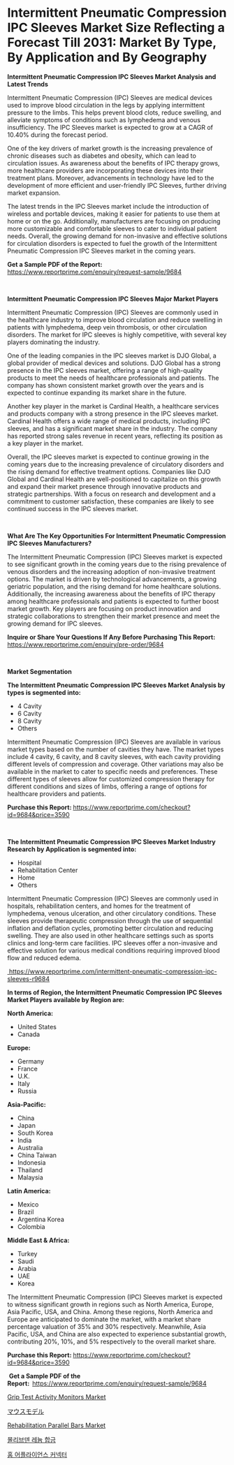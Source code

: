<p><h1>Intermittent Pneumatic Compression IPC Sleeves Market Size Reflecting a Forecast Till 2031: Market By Type, By Application and By Geography</h1></p><p><strong>Intermittent Pneumatic Compression IPC Sleeves Market Analysis and Latest Trends</strong></p>
<p><p>Intermittent Pneumatic Compression (IPC) Sleeves are medical devices used to improve blood circulation in the legs by applying intermittent pressure to the limbs. This helps prevent blood clots, reduce swelling, and alleviate symptoms of conditions such as lymphedema and venous insufficiency. The IPC Sleeves market is expected to grow at a CAGR of 10.40% during the forecast period.</p><p>One of the key drivers of market growth is the increasing prevalence of chronic diseases such as diabetes and obesity, which can lead to circulation issues. As awareness about the benefits of IPC therapy grows, more healthcare providers are incorporating these devices into their treatment plans. Moreover, advancements in technology have led to the development of more efficient and user-friendly IPC Sleeves, further driving market expansion.</p><p>The latest trends in the IPC Sleeves market include the introduction of wireless and portable devices, making it easier for patients to use them at home or on the go. Additionally, manufacturers are focusing on producing more customizable and comfortable sleeves to cater to individual patient needs. Overall, the growing demand for non-invasive and effective solutions for circulation disorders is expected to fuel the growth of the Intermittent Pneumatic Compression IPC Sleeves market in the coming years.</p></p>
<p><strong>Get a Sample PDF of the Report:&nbsp;</strong> <a href="https://www.reportprime.com/enquiry/request-sample/9684">https://www.reportprime.com/enquiry/request-sample/9684</a></p>
<p>&nbsp;</p>
<p><strong>Intermittent Pneumatic Compression IPC Sleeves Major Market Players</strong></p>
<p><p>Intermittent Pneumatic Compression (IPC) Sleeves are commonly used in the healthcare industry to improve blood circulation and reduce swelling in patients with lymphedema, deep vein thrombosis, or other circulation disorders. The market for IPC sleeves is highly competitive, with several key players dominating the industry.</p><p>One of the leading companies in the IPC sleeves market is DJO Global, a global provider of medical devices and solutions. DJO Global has a strong presence in the IPC sleeves market, offering a range of high-quality products to meet the needs of healthcare professionals and patients. The company has shown consistent market growth over the years and is expected to continue expanding its market share in the future.</p><p>Another key player in the market is Cardinal Health, a healthcare services and products company with a strong presence in the IPC sleeves market. Cardinal Health offers a wide range of medical products, including IPC sleeves, and has a significant market share in the industry. The company has reported strong sales revenue in recent years, reflecting its position as a key player in the market.</p><p>Overall, the IPC sleeves market is expected to continue growing in the coming years due to the increasing prevalence of circulatory disorders and the rising demand for effective treatment options. Companies like DJO Global and Cardinal Health are well-positioned to capitalize on this growth and expand their market presence through innovative products and strategic partnerships. With a focus on research and development and a commitment to customer satisfaction, these companies are likely to see continued success in the IPC sleeves market.</p></p>
<p>&nbsp;</p>
<p><strong>What Are The Key Opportunities For Intermittent Pneumatic Compression IPC Sleeves Manufacturers?</strong></p>
<p><p>The Intermittent Pneumatic Compression (IPC) Sleeves market is expected to see significant growth in the coming years due to the rising prevalence of venous disorders and the increasing adoption of non-invasive treatment options. The market is driven by technological advancements, a growing geriatric population, and the rising demand for home healthcare solutions. Additionally, the increasing awareness about the benefits of IPC therapy among healthcare professionals and patients is expected to further boost market growth. Key players are focusing on product innovation and strategic collaborations to strengthen their market presence and meet the growing demand for IPC sleeves.</p></p>
<p><strong>Inquire or Share Your Questions If Any Before Purchasing This Report:</strong> <a href="https://www.reportprime.com/enquiry/pre-order/9684">https://www.reportprime.com/enquiry/pre-order/9684</a></p>
<p>&nbsp;</p>
<p><strong>Market Segmentation</strong></p>
<p><strong>The Intermittent Pneumatic Compression IPC Sleeves Market Analysis by types is segmented into:</strong></p>
<p><ul><li>4 Cavity</li><li>6 Cavity</li><li>8 Cavity</li><li>Others</li></ul></p>
<p><p>Intermittent Pneumatic Compression (IPC) Sleeves are available in various market types based on the number of cavities they have. The market types include 4 cavity, 6 cavity, and 8 cavity sleeves, with each cavity providing different levels of compression and coverage. Other variations may also be available in the market to cater to specific needs and preferences. These different types of sleeves allow for customized compression therapy for different conditions and sizes of limbs, offering a range of options for healthcare providers and patients.</p></p>
<p><strong>Purchase this Report:&nbsp;</strong><a href="https://www.reportprime.com/checkout?id=9684&price=3590">https://www.reportprime.com/checkout?id=9684&price=3590</a></p>
<p>&nbsp;</p>
<p><strong>The Intermittent Pneumatic Compression IPC Sleeves Market Industry Research by Application is segmented into:</strong></p>
<p><ul><li>Hospital</li><li>Rehabilitation Center</li><li>Home</li><li>Others</li></ul></p>
<p><p>Intermittent Pneumatic Compression (IPC) Sleeves are commonly used in hospitals, rehabilitation centers, and homes for the treatment of lymphedema, venous ulceration, and other circulatory conditions. These sleeves provide therapeutic compression through the use of sequential inflation and deflation cycles, promoting better circulation and reducing swelling. They are also used in other healthcare settings such as sports clinics and long-term care facilities. IPC sleeves offer a non-invasive and effective solution for various medical conditions requiring improved blood flow and reduced edema.</p></p>
<p><a href="https://www.reportprime.com/intermittent-pneumatic-compression-ipc-sleeves-r9684">&nbsp;https://www.reportprime.com/intermittent-pneumatic-compression-ipc-sleeves-r9684</a></p>
<p><strong>In terms of Region, the Intermittent Pneumatic Compression IPC Sleeves Market Players available by Region are:</strong></p>
<p>
    <p> <strong> North America: </strong>
        <ul>
            <li>United States</li>
            <li>Canada</li>
        </ul>
        </p> 
    <p> <strong> Europe: </strong>
        <ul>
            <li>Germany</li>
            <li>France</li>
            <li>U.K.</li>
            <li>Italy</li>
            <li>Russia</li>
        </ul>
        </p> 
    <p> <strong> Asia-Pacific: </strong>
        <ul>
            <li>China</li>
            <li>Japan</li>
            <li>South Korea</li>
            <li>India</li>
            <li>Australia</li>
            <li>China Taiwan</li>
            <li>Indonesia</li>
            <li>Thailand</li>
            <li>Malaysia</li>
        </ul>
        </p> 
    <p> <strong> Latin America: </strong>
        <ul>
            <li>Mexico</li>
            <li>Brazil</li>
            <li>Argentina Korea</li>
            <li>Colombia</li>
        </ul>
        </p> 
    <p> <strong> Middle East & Africa: </strong>
        <ul>
            <li>Turkey</li>
            <li>Saudi</li>
            <li>Arabia</li>
            <li>UAE</li>
            <li>Korea</li>
        </ul>
    </p>
    </p>
<p><p>The Intermittent Pneumatic Compression (IPC) Sleeves market is expected to witness significant growth in regions such as North America, Europe, Asia Pacific, USA, and China. Among these regions, North America and Europe are anticipated to dominate the market, with a market share percentage valuation of 35% and 30% respectively. Meanwhile, Asia Pacific, USA, and China are also expected to experience substantial growth, contributing 20%, 10%, and 5% respectively to the overall market share.</p></p>
<p><strong>Purchase this Report: </strong><a href="https://www.reportprime.com/checkout?id=9684&price=3590">https://www.reportprime.com/checkout?id=9684&price=3590</a></p>
<p>&nbsp;<strong>Get a Sample PDF of the Report:&nbsp;&nbsp;</strong><a href="https://www.reportprime.com/enquiry/request-sample/9684">https://www.reportprime.com/enquiry/request-sample/9684</a></p>
<p><strong></strong></p>
<p><p><a href="https://github.com/maudAbbott7/Market-Research-Report-List-1/blob/main/grip-test-activity-monitors-market.md">Grip Test Activity Monitors Market</a></p><p><a href="https://github.com/KaydenJohns1964/Market-Research-Report-List-1/blob/main/442932578811.md">マウスモデル</a></p><p><a href="https://github.com/MaraKoelpin2023/Market-Research-Report-List-1/blob/main/rehabilitation-parallel-bars-market.md">Rehabilitation Parallel Bars Market</a></p><p><a href="https://medium.com/@brianankunding2022/%EB%AA%B0%EB%A6%AC%EB%B8%8C%EB%8D%B4-%EB%A0%88%EB%8A%84-%ED%95%A9%EA%B8%88-%EC%8B%9C%EC%9E%A5%EC%9D%80-%EC%8B%9C%EC%9E%A5-%EC%A0%90%EC%9C%A0%EC%9C%A8-%ED%81%AC%EA%B8%B0-%EB%B0%8F-2031%EB%85%84%EA%B9%8C%EC%A7%80%EC%9D%98-%EC%98%88%EC%83%81-%EC%98%88%EC%B8%A1%EC%97%90-%EC%B4%88%EC%A0%90%EC%9D%84-%EB%A7%9E%EC%B6%A5%EB%8B%88%EB%8B%A4-5b32ddcd901a">몰리브덴 레늄 합금</a></p><p><a href="https://medium.com/@pepo3k/%EA%B0%80%EC%A0%84%EC%A0%9C%ED%92%88-%EC%BB%A4%EB%84%A5%ED%84%B0-%EC%8B%9C%EC%9E%A5-%EC%A1%B0%EC%82%AC-%EB%B3%B4%EA%B3%A0%EC%84%9C-%EA%B3%BC%EA%B1%B0%EC%99%80-2024%EB%85%84%EB%B6%80%ED%84%B0-2031%EB%85%84%EA%B9%8C%EC%A7%80%EC%9D%98-%EC%98%88%EC%B8%A1-57fcbdf3bf56">홈 어플라이언스 커넥터</a></p></p>